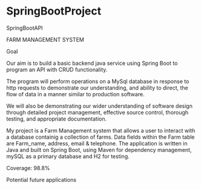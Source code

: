 # SpringBootProject
SpringBootAPI

FARM MANAGEMENT SYSTEM 

Goal

Our aim is to build a basic backend java service using Spring Boot to program an API with CRUD functionality.

The program will perform operations on a MySql database in response to http requests to demonstrate our understanding, and ability to direct, the flow of data in a manner similar to production software.

We will also be demonstrating our wider understanding of software design through detailed project management, effective source control, thorough testing, and appropriate documentation. 

My project is a Farm Management system that allows a user to interact with a database containig a collection of farms. Data fields within the Farm table are Farm_name, address, email & telephone. The application is written in Java and built on Spring Boot, using Maven for dependency management, mySQL as a primary database and H2 for testing.

Coverage: 98.8%

















Potential future applications 
